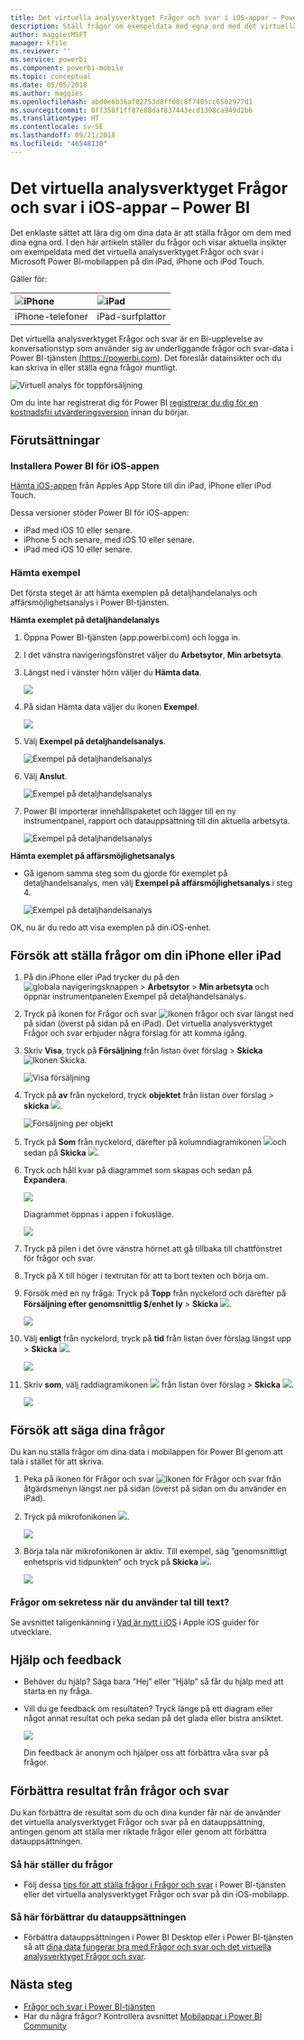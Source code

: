 ```yaml
---
title: Det virtuella analysverktyget Frågor och svar i iOS-appar – Power BI
description: Ställ frågor om exempeldata med egna ord med det virtuella analysverktyget Frågor och svar i Power BI-mobilappen på iOS-enheten.
author: maggiesMSFT
manager: kfile
ms.reviewer: ''
ms.service: powerbi
ms.component: powerbi-mobile
ms.topic: conceptual
ms.date: 05/05/2018
ms.author: maggies
ms.openlocfilehash: abd0e6b36af02753d8ff08c8f7405cc6502977d1
ms.sourcegitcommit: 0ff358f1ff87e88daf837443ecd1398ca949d2b6
ms.translationtype: HT
ms.contentlocale: sv-SE
ms.lasthandoff: 09/21/2018
ms.locfileid: "46548130"
---
```

# <a name="qa-virtual-analyst-in-ios-apps---power-bi"></a>Det virtuella analysverktyget Frågor och svar i iOS-appar – Power BI

Det enklaste sättet att lära dig om dina data är att ställa frågor om dem med dina egna ord. I den här artikeln ställer du frågor och visar aktuella insikter om exempeldata med det virtuella analysverktyget Frågor och svar i Microsoft Power BI-mobilappen på din iPad, iPhone och iPod Touch. 

Gäller för:

| ![iPhone](./media/mobile-apps-ios-qna/iphone-logo-50-px.png) | ![iPad](./media/mobile-apps-ios-qna/ipad-logo-50-px.png) |
|:--- |:--- |
| iPhone-telefoner |iPad-surfplattor |

Det virtuella analysverktyget Frågor och svar är en Bi-upplevelse av konversationstyp som använder sig av underliggande frågor och svar-data i Power BI-tjänsten [(https://powerbi.com)](https://powerbi.com). Det föreslår datainsikter och du kan skriva in eller ställa egna frågor muntligt.

![Virtuell analys för toppförsäljning](./media/mobile-apps-ios-qna/power-bi-ios-q-n-a-top-sale-intro.png)

Om du inte har registrerat dig för Power BI [registrerar du dig för en kostnadsfri utvärderingsversion](https://app.powerbi.com/signupredirect?pbi_source=web) innan du börjar.

## <a name="prerequisites"></a>Förutsättningar

### <a name="install-the-power-bi-for-ios-app"></a>Installera Power BI för iOS-appen
[Hämta iOS-appen](http://go.microsoft.com/fwlink/?LinkId=522062 "Hämta iPhone-appen") från Apples App Store till din iPad, iPhone eller iPod Touch.

Dessa versioner stöder Power BI för iOS-appen:
- iPad med iOS 10 eller senare.
- iPhone 5 och senare, med iOS 10 eller senare. 
- iPad med iOS 10 eller senare.

### <a name="download-samples"></a>Hämta exempel
Det första steget är att hämta exemplen på detaljhandelanalys och affärsmöjlighetsanalys i Power BI-tjänsten.

**Hämta exemplet på detaljhandelanalys**

1. Öppna Power BI-tjänsten (app.powerbi.com) och logga in.

2. I det vänstra navigeringsfönstret väljer du **Arbetsytor**, **Min arbetsyta**.

3. Längst ned i vänster hörn väljer du **Hämta data**.
   
    ![](media/mobile-apps-ios-qna/power-bi-get-data.png)

3. På sidan Hämta data väljer du ikonen **Exempel**.
   
   ![](media/mobile-apps-ios-qna/power-bi-samples-icon.png)

4. Välj **Exempel på detaljhandelsanalys**.
 
    ![Exempel på detaljhandelsanalys](./media/mobile-apps-ios-qna/power-bi-rs.png)
 
8. Välj **Anslut**.  
  
   ![Exempel på detaljhandelsanalys](./media/mobile-apps-ios-qna/retail16.png)
   
5. Power BI importerar innehållspaketet och lägger till en ny instrumentpanel, rapport och datauppsättning till din aktuella arbetsyta.
   
   ![Exempel på detaljhandelsanalys](./media/mobile-apps-ios-qna/power-bi-service-retail-sample.png)

**Hämta exemplet på affärsmöjlighetsanalys**

- Gå igenom samma steg som du gjorde för exemplet på detaljhandelsanalys, men välj **Exempel på affärsmöjlighetsanalys** i steg 4.

    ![Exempel på detaljhandelsanalys](./media/mobile-apps-ios-qna/power-bi-oa.png)
  
OK, nu är du redo att visa exemplen på din iOS-enhet.

## <a name="try-asking-questions-on-your-iphone-or-ipad"></a>Försök att ställa frågor om din iPhone eller iPad
1. På din iPhone eller iPad trycker du på den ![globala navigeringsknappen](./media/mobile-apps-ios-qna/power-bi-iphone-global-nav-button.png) > **Arbetsytor** > **Min arbetsyta** och öppnar instrumentpanelen Exempel på detaljhandelsanalys.

2. Tryck på ikonen för Frågor och svar ![Ikonen frågor och svar](././media/mobile-apps-ios-qna/power-bi-ios-q-n-a-icon.png) längst ned på sidan (överst på sidan på en iPad).
     Det virtuella analysverktyget Frågor och svar erbjuder några förslag för att komma igång.
3. Skriv **Visa**, tryck på **Försäljning** från listan över förslag > **Skicka** ![Ikonen Skicka](./media/mobile-apps-ios-qna/power-bi-ios-qna-send-icon.png).

    ![Visa försäljning](./media/mobile-apps-ios-qna/power-bi-ios-q-n-a-show-sales.png)
4. Tryck på **av** från nyckelord, tryck **objektet** från listan över förslag > **skicka** ![](./media/mobile-apps-ios-qna/power-bi-ios-qna-send-icon.png).

    ![Försäljning per objekt](./media/mobile-apps-ios-qna/power-bi-ios-q-n-a-sale-by-item.png)
5. Tryck på **Som** från nyckelord, därefter på kolumndiagramikonen ![](./media/mobile-apps-ios-qna/power-bi-ios-q-n-a-column-chart-icon.png)och sedan på **Skicka** ![](./media/mobile-apps-ios-qna/power-bi-ios-qna-send-icon.png).
6. Tryck och håll kvar på diagrammet som skapas och sedan på **Expandera**.

    ![](media/mobile-apps-ios-qna/power-bi-ios-q-n-a-tap-expand-feedback.png)

    Diagrammet öppnas i appen i fokusläge.

    ![](media/mobile-apps-ios-qna/power-bi-ios-q-n-a-expanded-chart.png)
7. Tryck på pilen i det övre vänstra hörnet att gå tillbaka till chattfönstret för frågor och svar.
8. Tryck på X till höger i textrutan för att ta bort texten och börja om.
9. Försök med en ny fråga: Tryck på **Topp** från nyckelord och därefter på **Försäljning efter genomsnittlig $/enhet ly** > **Skicka** ![](./media/mobile-apps-ios-qna/power-bi-ios-qna-send-icon.png).

    ![](media/mobile-apps-ios-qna/power-bi-ios-q-n-a-top-sale-2.png)
10. Välj **enligt** från nyckelord, tryck på **tid** från listan över förslag längst upp > **Skicka** ![](./media/mobile-apps-ios-qna/power-bi-ios-qna-send-icon.png).

     ![](media/mobile-apps-ios-qna/power-bi-ios-q-n-a-top-sale-by-time.png)
11. Skriv **som**, välj raddiagramikonen ![](./media/mobile-apps-ios-qna/power-bi-ios-q-n-a-line-chart-icon.png) från listan över förslag > **Skicka** ![](./media/mobile-apps-ios-qna/power-bi-ios-qna-send-icon.png).

    ![](media/mobile-apps-ios-qna/power-bi-ios-q-n-a-top-sale-as-line.png)

## <a name="try-saying-your-questions"></a>Försök att säga dina frågor
Du kan nu ställa frågor om dina data i mobilappen för Power BI genom att tala i stället för att skriva.

1. Peka på ikonen för Frågor och svar ![Ikonen för Frågor och svar](././media/mobile-apps-ios-qna/power-bi-ios-q-n-a-icon.png) från åtgärdsmenyn längst ner på sidan (överst på sidan om du använder en iPad).
2. Tryck på mikrofonikonen ![](media/mobile-apps-ios-qna/power-bi-ios-qna-mic-icon.png).

    ![](media/mobile-apps-ios-qna/power-bi-ios-qna-mic-on.png)

1. Börja tala när mikrofonikonen är aktiv. Till exempel, säg ”genomsnittligt enhetspris vid tidpunkten” och tryck på **Skicka** ![](./media/mobile-apps-ios-qna/power-bi-ios-qna-send-icon.png).

    ![](media/mobile-apps-ios-qna/power-bi-ios-qna-speech-complete.png)

### <a name="questions-about-privacy-when-using-speech-to-text"></a>Frågor om sekretess när du använder tal till text?
Se avsnittet taligenkänning i [Vad är nytt i iOS](https://go.microsoft.com/fwlink/?linkid=845624) i Apple iOS guider för utvecklare.

## <a name="help-and-feedback"></a>Hjälp och feedback
* Behöver du hjälp? Säga bara ”Hej” eller ”Hjälp” så får du hjälp med att starta en ny fråga.
* Vill du ge feedback om resultaten? Tryck länge på ett diagram eller något annat resultat och peka sedan på det glada eller bistra ansiktet.

    ![](media/mobile-apps-ios-qna/power-bi-ios-q-n-a-tap-feedback.png)

    Din feedback är anonym och hjälper oss att förbättra våra svar på frågor.

## <a name="enhance-your-qa-virtual-analyst-results"></a>Förbättra resultat från frågor och svar
Du kan förbättra de resultat som du och dina kunder får när de använder det virtuella analysverktyget Frågor och svar på en datauppsättning, antingen genom att ställa mer riktade frågor eller genom att förbättra datauppsättningen.

### <a name="how-to-ask-questions"></a>Så här ställer du frågor
* Följ dessa [tips för att ställa frågor i Frågor och svar](../end-user-q-and-a-tips.md) i Power BI-tjänsten eller det virtuella analysverktyget Frågor och svar på din iOS-mobilapp.

### <a name="how-to-enhance-the-dataset"></a>Så här förbättrar du datauppsättningen
* Förbättra datauppsättningen i Power BI Desktop eller i Power BI-tjänsten så att [dina data fungerar bra med Frågor och svar och det virtuella analysverktyget Frågor och svar](../../service-prepare-data-for-q-and-a.md).

## <a name="next-steps"></a>Nästa steg
* [Frågor och svar i Power BI-tjänsten](../end-user-q-and-a.md)
* Har du några frågor? Kontrollera avsnittet [Mobilappar i Power BI Community](https://go.microsoft.com/fwlink/?linkid=839277)
